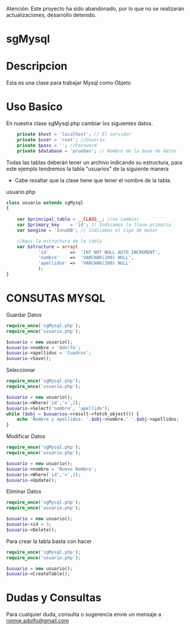 Atención:
Este proyecto ha sido abandonado, por lo que no se realizarán actualizaciones, desarrollo detenido.


sgMysql
=======

Descripcion
======
Esta es una clase para trabajar Mysql como Objeto

Uso Basico
===========
En nuestra clase sgMysql.php cambiar los siguientes datos.

```php
	private $host = 'localhost'; // El servidor
	private $user = 'root'; //Usuario
	private $pass = ''; //Password
	private $database = 'pruebas'; // Nombre de la base de datos
```

Todas las tablas deberán tener un archivo indicando su estructura, para este ejemplo tendremos la tabla "usuarios" de la siguiente manera

* Cabe resaltar que la clase tiene que tener el nombre de la tabla.

usuario.php

```php
class usuario extends sgMysql
{
	
	var $principal_table = __CLASS__; //no cambiar
	var $primary_key 	= 'id'; // Indicamos la llave primaria
	var $engine = 'InnoDB'; // Indicamos el tipo de motor

	//Aqui la estructura de la tabla
	var $structure = array(
			'id'		=>	'INT NOT NULL AUTO_INCREMENT',
			'nombre'	=>	'VARCHAR(200) NULL',
			'apellidos'	=>	'VARCHAR(200) NULL'
			);
}
```

CONSUTAS MYSQL
=========
Guardar Datos
```php
require_once('sgMysql.php');
require_once('usuario.php');

$usuario = new usuario();
$usuario->nombre = 'Adolfo';
$usuario->apellidos = 'Cuadros';
$usuario->Save();
```

Seleccionar
```php
require_once('sgMysql.php');
require_once('usuario.php');

$usuario = new usuario();
$usuario->Where('id','=',2);
$usuario->Select('nombre', 'apellido');
while ($obj = $usuarios->result->fetch_object()) {
	echo 'Nombre y apellidos: '.$obj->nombre.' '.$obj->apellidos;
}
```

Modificar Datos
```php
require_once('sgMysql.php');
require_once('usuario.php');

$usuario = new usuario();
$usuario->nombre = 'Nuevo Nombre';
$usuario->Where('id','=',1);
$usuario->Update();
```

Eliminar Datos
```php
require_once('sgMysql.php');
require_once('usuario.php');

$usuario = new usuario();
$usuario->id = 3;
$usuario->Delete();
```

Para crear la tabla basta con hacer
```php
require_once('sgMysql.php');
require_once('usuario.php');

$usuario = new usuario();
$usuario->CreateTable();
```

Dudas y Consultas
====================

Para cualquier duda, consulta o sugerencia envie un mensaje a ronnie.adolfo@gmail.com
